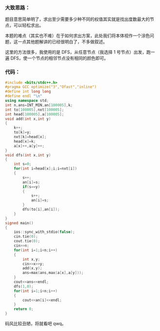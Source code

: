### 大致思路：
题目意思简单明了，求出至少需要多少种不同的权值其实就是找出度数最大的节点，可以轻松求出。

本题的难点（其实也不难）在于如何求出方案，此处我们将本体视作一个涂色问题，这一点其他题解讲的已经很明白了，不多做叙述。

这里的方法很多，我使用的是 DFS，从任意节点（我选择 1 号节点）出发，跑一遍 DFS，使一个节点的相邻节点没有相同的颜色即可。

### 代码：
```cpp
#include <bits/stdc++.h>
#pragma GCC optimize("3","Ofast","inline")
#define int long long
#define endl "\n"
using namespace std;
int n,ans=INT_MIN,an[100005],k;
int to[100005],nxt[100005];
int head[100005],a[100005];
void add(int x,int y)
{
	k++;
	to[k]=y;
	nxt[k]=head[x];
	head[x]=k;
	a[x]++,a[y]++;
}
void dfs(int x,int y)
{
	int s=0;
	for(int i=head[x];i;i=nxt[i])
	{
		s++;
		an[i]=s;
		if(s==y)
		{
			s++;
			an[i]=s;
		}
		dfs(to[i],an[i]);
	}
}
signed main()
{
	ios::sync_with_stdio(false);
	cin.tie(0);
	cout.tie(0);
	cin>>n;
	for(int i=1;i<n;i++)
	{
		int x,y;
		cin>>x>>y;
		add(x,y);
		ans=max(ans,max(a[x],a[y]));
	}
	cout<<ans<<endl;
	dfs(1,0);
	for(int i=1;i<n;i++)
	{
		cout<<an[i]<<endl;
	}
	return 0;
}
```
码风比较丑陋，将就看吧 qwq。
